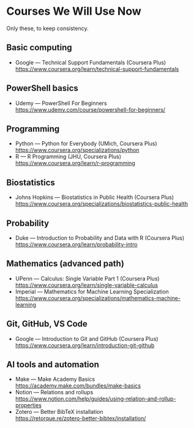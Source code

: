 ﻿# Courses We Will Use Now

Only these, to keep consistency.

## Basic computing
- Google — Technical Support Fundamentals (Coursera Plus)  
  https://www.coursera.org/learn/technical-support-fundamentals

## PowerShell basics
- Udemy — PowerShell For Beginners  
  https://www.udemy.com/course/powershell-for-beginners/

## Programming
- Python — Python for Everybody (UMich, Coursera Plus)  
  https://www.coursera.org/specializations/python
- R — R Programming (JHU, Coursera Plus)  
  https://www.coursera.org/learn/r-programming

## Biostatistics
- Johns Hopkins — Biostatistics in Public Health (Coursera Plus)  
  https://www.coursera.org/specializations/biostatistics-public-health

## Probability
- Duke — Introduction to Probability and Data with R (Coursera Plus)  
  https://www.coursera.org/learn/probability-intro

## Mathematics (advanced path)
- UPenn — Calculus: Single Variable Part 1 (Coursera Plus)  
  https://www.coursera.org/learn/single-variable-calculus
- Imperial — Mathematics for Machine Learning Specialization  
  https://www.coursera.org/specializations/mathematics-machine-learning

## Git, GitHub, VS Code
- Google — Introduction to Git and GitHub (Coursera Plus)  
  https://www.coursera.org/learn/introduction-git-github

## AI tools and automation
- Make — Make Academy Basics  
  https://academy.make.com/bundles/make-basics
- Notion — Relations and rollups  
  https://www.notion.com/help/guides/using-relation-and-rollup-properties
- Zotero — Better BibTeX installation  
  https://retorque.re/zotero-better-bibtex/installation/
